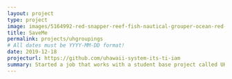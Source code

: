 ```yaml
---
layout: project
type: project
image: images/5164992-red-snapper-reef-fish-nautical-grouper-ocean-red-fish-by-jenlats.jpg
title: SaveMe
permalink: projects/uhgroupings
# All dates must be YYYY-MM-DD format!
date: 2019-12-18
projecturl: https://github.com/uhawaii-system-its-ti-iam
summary: Started a job that works with a student base project called UH Groupings. More in the link above! 
--- 
```

